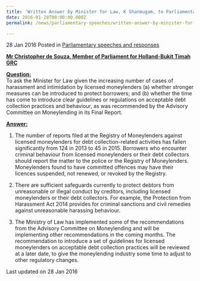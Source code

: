 ```yaml
---
title: 'Written Answer by Minister for Law, K Shanmugam, to Parliamentary Question on Harassment by Licensed Moneylenders'
date: 2016-01-28T00:00:00.000Z
permalink: /news/parliamentary-speeches/written-answer-by-minister-for-law--k-shanmugam--to-parliamentar4

---
```



28 Jan 2016 Posted in [Parliamentary speeches and responses](/news/parliamentary-speeches)

**<u>Mr Christopher de Souza, Member of Parliament for Holland-Bukit Timah GRC</u>**

**<u>Question:</u>**  
To ask the Minister for Law given the increasing number of cases of harassment and intimidation by licensed moneylenders (a) whether stronger measures can be introduced to protect borrowers; and (b) whether the time has come to introduce clear guidelines or regulations on acceptable debt collection practices and behaviour, as was recommended by the Advisory Committee on Moneylending in its Final Report.

**<u>Answer:</u>**  
1. The number of reports filed at the Registry of Moneylenders against licensed moneylenders for debt collection-related activities has fallen significantly from 124 in 2013 to 45 in 2015. Borrowers who encounter criminal behaviour from licensed moneylenders or their debt collectors should report the matter to the police or the Registry of Moneylenders. Moneylenders found to have committed offences may have their licences suspended, not renewed, or revoked by the Registry. 



2. There are sufficient safeguards currently to protect debtors from unreasonable or illegal conduct by creditors, including licensed moneylenders or their debt collectors. For example, the Protection from Harassment Act 2014 provides for criminal sanctions and civil remedies against unreasonable harassing behaviour. 

3. The Ministry of Law has implemented some of the recommendations from the Advisory Committee on Moneylending and will be implementing other recommendations in the coming months. The recommendation to introduce a set of guidelines for licensed moneylenders on acceptable debt collection practices will be reviewed at a later date, to give the moneylending industry some time to adjust to other regulatory changes. 


<p class="right-side-updated">Last updated on 28 Jan 2016</p> 
